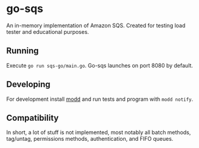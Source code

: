 # go-sqs
An in-memory implementation of Amazon SQS. Created for testing load tester and educational purposes.

## Running
Execute `go run sqs-go/main.go`. Go-sqs launches on port 8080 by default.

## Developing
For development install [modd](https://github.com/cortesi/modd) and run tests and program with `modd notify`.

## Compatibility
In short, a lot of stuff is not implemented, most notably all batch methods, tag/untag, permissions methods, authentication, and FIFO queues.
